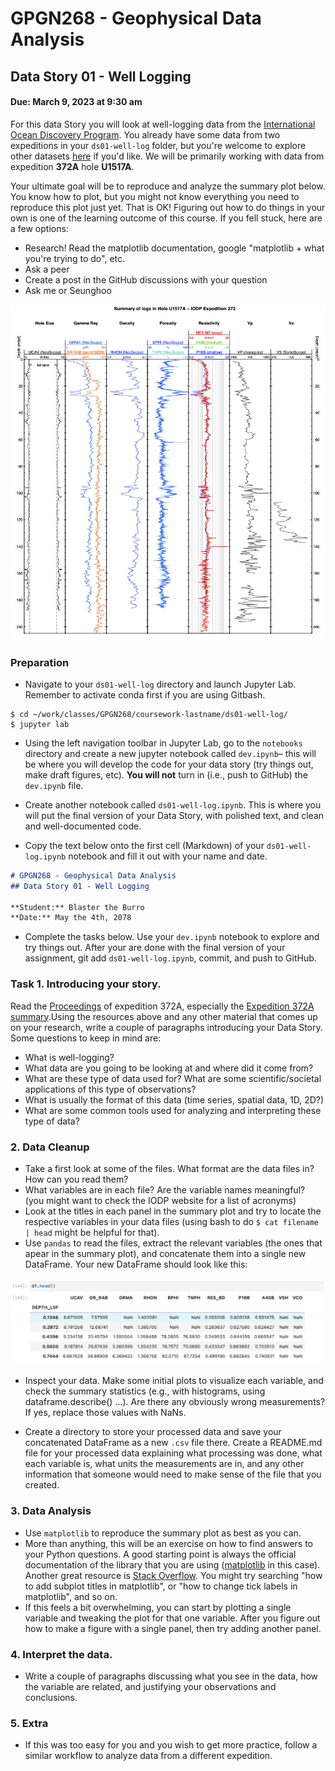 # GPGN268 - Geophysical Data Analysis
## Data Story 01 - Well Logging
#### Due: March 9, 2023 at 9:30 am

For this data Story you will look at well-logging data from the [International Ocean Discovery Program](https://www.iodp.org/). You already have some data from two expeditions in your `ds01-well-log` folder, but you're welcome to explore other datasets [here](https://mlp.ldeo.columbia.edu/logdb/) if you'd like. We will be primarily working with data from expedition **372A** hole **U1517A**. 

Your ultimate goal will be to reproduce and analyze the summary plot below. You know how to plot, but you might not know everything you need to reproduce this plot just yet. That is OK! Figuring out how to do things in your own is one of the learning outcome of this course. If you fell stuck, here are a few options:

- Research! Read the matplotlib documentation, google "matplotlib + what you're trying to do", etc.
- Ask a peer
- Create a post in the GitHub discussions with your question
- Ask me or Seunghoo

![](media/372-U1517A_log_summary.png)

### Preparation

- Navigate to your `ds01-well-log` directory and launch Jupyter Lab. Remember to activate conda first if you are using Gitbash.

```
$ cd ~/work/classes/GPGN268/coursework-lastname/ds01-well-log/
$ jupyter lab
```

- Using the left navigation toolbar in Jupyter Lab, go to the `notebooks` directory and create a new jupyter notebook called `dev.ipynb`– this will be where you will develop the code for your data story (try things out, make draft figures, etc). **You will not** turn in (i.e., push to GitHub) the `dev.ipynb` file. 

- Create another notebook called `ds01-well-log.ipynb`. This is where you will put the final version of your Data Story, with polished text, and clean and well-documented code.

- Copy the text below onto the first cell (Markdown) of your `ds01-well-log.ipynb` notebook and fill it out with your name and date.

```markdown
# GPGN268 - Geophysical Data Analysis
## Data Story 01 - Well Logging

**Student:** Blaster the Burro  
**Date:** May the 4th, 2078
```

- Complete the tasks below. Use your `dev.ipynb` notebook to explore and try things out. After your are done with the final version of your assignment, git add `ds01-well-log.ipynb`, commit, and push to GitHub.


### Task 1. Introducing your story. 

Read the [Proceedings](http://publications.iodp.org/proceedings/372A/372Atitle.html) of expedition 372A, especially the [Expedition 372A summary](http://publications.iodp.org/proceedings/372A/EXP_REPT/CHAPTERS/372A_101.PDF).Using the resources above and any other material that comes up on your research, write a couple of paragraphs introducing your Data Story. Some questions to keep in mind are:

- What is well-logging? 
- What data are you going to be looking at and where did it come from?
- What are these type of data used for? What are some scientific/societal applications of this type of observations? 
- What is usually the format of this data (time series, spatial data, 1D, 2D?)
- What are some common tools used for analyzing and interpreting these type of data?

### 2. Data Cleanup
- Take a first look at some of the files. What format are the data files in? How can you read them?
- What variables are in each file? Are the variable names meaningful? (you might want to check the IODP website for a list of acronyms)
- Look at the titles in each panel in the summary plot and try to locate the respective variables in your data files (using bash to do `$ cat filename | head` might be helpful for that).
- Use `pandas` to read the files, extract the relevant variables (the ones that apear in the summary plot), and concatenate them into a single new DataFrame. Your new DataFrame should look like this:

![](media/dataframe-example.png)

- Inspect your data. Make some initial plots to visualize each variable, and check the summary statistics (e.g., with histograms, using dataframe.describe() ...). Are there any obviously wrong measurements? If yes, replace those values with NaNs.

- Create a directory to store your processed data and save your concatenated DataFrame as a new `.csv` file there. Create a README.md file for your processed data explaining what processing was done, what each variable is, what units the measurements are in, and any other information that someone would need to make sense of the file that you created.


### 3. Data Analysis

- Use `matplotlib` to reproduce the summary plot as best as you can. 
- More than anything, this will be an exercise on how to find answers to your Python questions. A good starting point is always the official documentation of the library that you are using ([matplotlib](https://matplotlib.org/) in this case). Another great resource is [Stack Overflow](https://stackoverflow.com/). You might try searching "how to add subplot titles in matplotlib", or "how to change tick labels in matplotlib", and so on.
- If this feels a bit overwhelming, you can start by plotting a single variable and tweaking the plot for that one variable. After you figure out how to make a figure with a single panel, then try adding another panel.

### 4. Interpret the data. 
- Write a couple of paragraphs discussing what you see in the data, how the variable are related, and justifying your observations and conclusions.

### 5. Extra
- If this was too easy for you and you wish to get more practice, follow a similar workflow to analyze data from a different expedition.